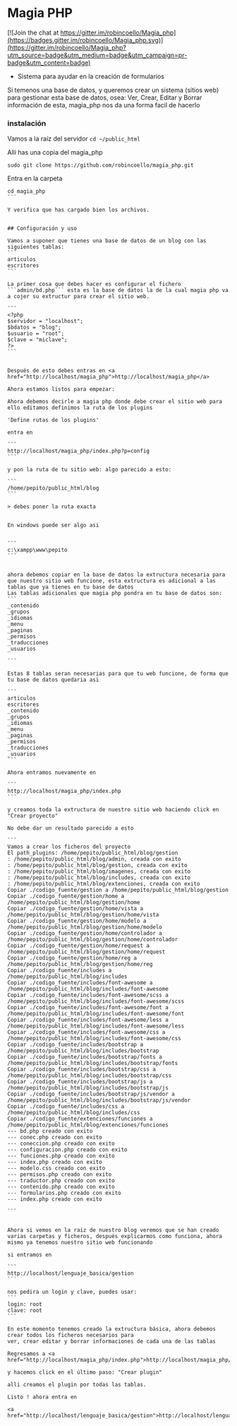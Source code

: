 # Magia PHP

[![Join the chat at https://gitter.im/robincoello/Magia_php](https://badges.gitter.im/robincoello/Magia_php.svg)](https://gitter.im/robincoello/Magia_php?utm_source=badge&utm_medium=badge&utm_campaign=pr-badge&utm_content=badge)

* Sistema para ayudar en la creación de formularios 

Si temenos una base de datos, y queremos crear un sistema (sitios web) para gestionar 
esta base de datos, osea: Ver, Crear, Editar y Borrar información de esta, magia_php
nos da una forma facil de hacerlo


### instalación
Vamos a la raíz del servidor
`
cd ~/public_html
`

Alli has una copia del magia_php


```
sudo git clone https://github.com/robincoello/magia_php.git
```

Entra en la carpeta

````
cd magia_php
```

Y verifica que has cargado bien los archivos.


## Configuración y uso

Vamos a suponer que tienes una base de datos de un blog con las siguientes tablas: 
```
articulos
escritores
```

La primer cosa que debes hacer es configurar el fichero ```admin/bd.php``` esta es la base de datos la de la cual magia php va a cojer su extructur para crear el sitio web.

```
<?php  
$servidor = "localhost"; 
$bdatos = "blog"; 
$usuario = "root"; 
$clave = "miclave";
?>
```


Después de esto debes entras en <a href="http://localhost/magia_php">http://localhost/magia_php</a>

Ahora estamos listos para empezar: 

Ahora debemos decirle a magia php donde debe crear el sitio web para ello editamos definimos la ruta de los plugins 

'Define rutas de los plugins'

entra en 

```
http://localhost/magia_php/index.php?p=config
```

y pon la ruta de tu sitio web: algo parecido a esto: 

```
/home/pepito/public_html/blog
```

> debes poner la ruta exacta


En windows puede ser algo asi 


```
c:\xampp\www\pepito
```


ahora debemos copiar en la base de datos la extructura necesaria para que nuestro sitio web funcione, esta extructura es adicional a las tablas que ya tienes en tu base de datos
Las tablas adicionales que magia php pondra en tu base de datos son: 
```
_contenido
_grupos
_idiomas
_menu
_paginas
_permisos
_traducciones
_usuarios

```

Estas 8 tablas seran necesarias para que tu web funcione, de forma que tu base de datos quedaria asi 

```
articulos
escritores
_contenido
_grupos
_idiomas
_menu
_paginas
_permisos
_traducciones
_usuarios
```

Ahora entramos nuevamente en 

```
http://localhost/magia_php/index.php
```

y creamos toda la extructura de nuestro sitio web haciendo click en "Crear proyecto"

No debe dar un resultado parecido a esto

```
Vamos a crear los ficheros del proyecto
El path_plugins: /home/pepito/public_html/blog/gestion
: /home/pepito/public_html/blog/admin, creada con exito
: /home/pepito/public_html/blog/gestion, creada con exito
: /home/pepito/public_html/blog/imagenes, creada con exito
: /home/pepito/public_html/blog/includes, creada con exito
: /home/pepito/public_html/blog/extenciones, creada con exito
Copiar ./codigo_fuente/gestion a /home/pepito/public_html/blog/gestion
Copiar ./codigo_fuente/gestion/home a /home/pepito/public_html/blog/gestion/home
Copiar ./codigo_fuente/gestion/home/vista a /home/pepito/public_html/blog/gestion/home/vista
Copiar ./codigo_fuente/gestion/home/modelo a /home/pepito/public_html/blog/gestion/home/modelo
Copiar ./codigo_fuente/gestion/home/controlador a /home/pepito/public_html/blog/gestion/home/controlador
Copiar ./codigo_fuente/gestion/home/request a /home/pepito/public_html/blog/gestion/home/request
Copiar ./codigo_fuente/gestion/home/reg a /home/pepito/public_html/blog/gestion/home/reg
Copiar ./codigo_fuente/includes a /home/pepito/public_html/blog/includes
Copiar ./codigo_fuente/includes/font-awesome a /home/pepito/public_html/blog/includes/font-awesome
Copiar ./codigo_fuente/includes/font-awesome/scss a /home/pepito/public_html/blog/includes/font-awesome/scss
Copiar ./codigo_fuente/includes/font-awesome/font a /home/pepito/public_html/blog/includes/font-awesome/font
Copiar ./codigo_fuente/includes/font-awesome/less a /home/pepito/public_html/blog/includes/font-awesome/less
Copiar ./codigo_fuente/includes/font-awesome/css a /home/pepito/public_html/blog/includes/font-awesome/css
Copiar ./codigo_fuente/includes/bootstrap a /home/pepito/public_html/blog/includes/bootstrap
Copiar ./codigo_fuente/includes/bootstrap/fonts a /home/pepito/public_html/blog/includes/bootstrap/fonts
Copiar ./codigo_fuente/includes/bootstrap/css a /home/pepito/public_html/blog/includes/bootstrap/css
Copiar ./codigo_fuente/includes/bootstrap/js a /home/pepito/public_html/blog/includes/bootstrap/js
Copiar ./codigo_fuente/includes/bootstrap/js/vendor a /home/pepito/public_html/blog/includes/bootstrap/js/vendor
Copiar ./codigo_fuente/includes/css a /home/pepito/public_html/blog/includes/css
Copiar ./codigo_fuente/extenciones/funciones a /home/pepito/public_html/blog/extenciones/funciones
--- bd.php creado con exito
--- conec.php creado con exito
--- coneccion.php creado con exito
--- configuracion.php creado con exito
--- funciones.php creado con exito
--- index.php creado con exito
--- modelo.css creado con exito
--- permisos.php creado con exito
--- traductor.php creado con exito
--- contenido.php creado con exito
--- formularios.php creado con exito
--- index.php creado con exito

```


Ahora si vemos en la raiz de nuestro blog veremos que se han creado varias carpetas y ficheros, después explicarmos como funciona, ahora mismo ya tenemos nuestro sitio web funcionando

si entramos en 

```
http://localhost/lenguaje_basica/gestion
```

nos pedira un login y clave, puedes usar: 
```
login: root
clave: root
```

En este momento tenemos creado la extructura básica, ahora debemos crear todos los ficheros necesarios para 
ver, crear editar y borrar informaciones de cada una de las tablas

Regresamos a <a href="http://localhost/magia_php/index.php">http://localhost/magia_php/index.php</a>

y hacemos click en el último paso: "Crear plugin"

alli creamos el plugin por todas las tablas.

Listo ! ahora entra en 

<a href="http://localhost/lenguaje_basica/gestion">http://localhost/lenguaje_basica/gestion</a>







